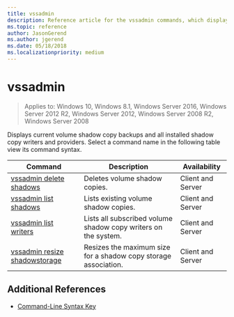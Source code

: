 ```yaml
---
title: vssadmin
description: Reference article for the vssadmin commands, which displays current volume shadow copy backups and all installed shadow copy writers and providers.
ms.topic: reference
author: JasonGerend
ms.author: jgerend
ms.date: 05/18/2018
ms.localizationpriority: medium
---
```


# vssadmin

> Applies to: Windows 10, Windows 8.1, Windows Server 2016, Windows Server 2012 R2, Windows Server 2012, Windows Server 2008 R2, Windows Server 2008

Displays current volume shadow copy backups and all installed shadow copy writers and providers. Select a command name in the following table view its command syntax.

| Command | Description | Availability |
|--|--|--|
| [vssadmin delete shadows](vssadmin-delete-shadows.md) | Deletes volume shadow copies. | Client and Server |
| [vssadmin list shadows](vssadmin-list-shadows.md) | Lists existing volume shadow copies. | Client and Server |
| [vssadmin list writers](vssadmin-list-writers.md) | Lists all subscribed volume shadow copy writers on the system. | Client and Server |
| [vssadmin resize shadowstorage](vssadmin-resize-shadowstorage.md) | Resizes the maximum size for a shadow copy storage association. | Client and Server |

## Additional References

- [Command-Line Syntax Key](command-line-syntax-key.md)
